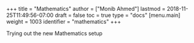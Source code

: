 +++
title = "Mathematics"
author = ["Monib Ahmed"]
lastmod = 2018-11-25T11:49:56-07:00
draft = false
toc = true
type = "docs"
[menu.main]
  weight = 1003
  identifier = "mathematics"
+++

Trying out the new Mathematics setup
